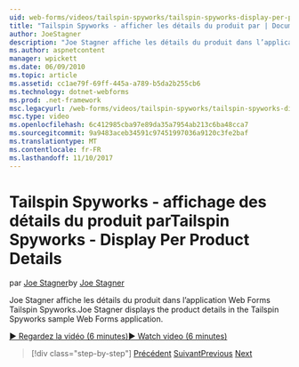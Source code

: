 ```yaml
---
uid: web-forms/videos/tailspin-spyworks/tailspin-spyworks-display-per-product-details
title: "Tailspin Spyworks - afficher les détails du produit par | Documents Microsoft"
author: JoeStagner
description: "Joe Stagner affiche les détails du produit dans l’application Web Forms Tailspin Spyworks."
ms.author: aspnetcontent
manager: wpickett
ms.date: 06/09/2010
ms.topic: article
ms.assetid: cc1ae79f-69ff-445a-a789-b5da2b255cb6
ms.technology: dotnet-webforms
ms.prod: .net-framework
msc.legacyurl: /web-forms/videos/tailspin-spyworks/tailspin-spyworks-display-per-product-details
msc.type: video
ms.openlocfilehash: 6c412985cba97e89da35a7954ab213c6ba48cca7
ms.sourcegitcommit: 9a9483aceb34591c97451997036a9120c3fe2baf
ms.translationtype: MT
ms.contentlocale: fr-FR
ms.lasthandoff: 11/10/2017
---
```

<a name="tailspin-spyworks---display-per-product-details"></a><span data-ttu-id="c0868-103">Tailspin Spyworks - affichage des détails du produit par</span><span class="sxs-lookup"><span data-stu-id="c0868-103">Tailspin Spyworks - Display Per Product Details</span></span>
====================
<span data-ttu-id="c0868-104">par [Joe Stagner](https://github.com/JoeStagner)</span><span class="sxs-lookup"><span data-stu-id="c0868-104">by [Joe Stagner](https://github.com/JoeStagner)</span></span>

<span data-ttu-id="c0868-105">Joe Stagner affiche les détails du produit dans l’application Web Forms Tailspin Spyworks.</span><span class="sxs-lookup"><span data-stu-id="c0868-105">Joe Stagner displays the product details in the Tailspin Spyworks sample Web Forms application.</span></span>

[<span data-ttu-id="c0868-106">&#9654; Regardez la vidéo (6 minutes)</span><span class="sxs-lookup"><span data-stu-id="c0868-106">&#9654; Watch video (6 minutes)</span></span>](https://channel9.msdn.com/Blogs/ASP-NET-Site-Videos/tailspin-spyworks-display-per-product-details)

>[!div class="step-by-step"]
<span data-ttu-id="c0868-107">[Précédent](tailspin-spyworks-display-the-product-list.md)
[Suivant](tailspin-spyworks-adding-items-to-the-shopping-cart.md)</span><span class="sxs-lookup"><span data-stu-id="c0868-107">[Previous](tailspin-spyworks-display-the-product-list.md)
[Next](tailspin-spyworks-adding-items-to-the-shopping-cart.md)</span></span>
